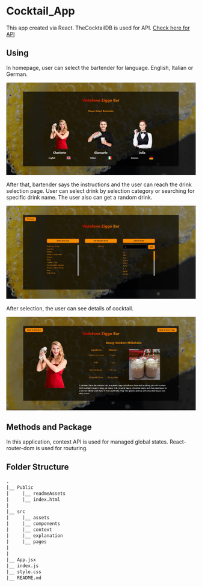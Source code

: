 # Cocktail_App

This app created via React. TheCocktailDB is used for API. [Check here for API](https://www.thecocktaildb.com/api.php)

## Using
In homepage, user can select the bartender for language. English, Italian or German. 

![homePageImage](https://github.com/yusufDemir9110/Cocktail_App/blob/main/public/readmeAssets/readme1.jpg?raw=true)

After that, bartender says the instructions and the user can reach the drink selection page. User can select drink by selection category or searching for specific drink name. The user also can get a random drink.

![Drink Selection](https://github.com/yusufDemir9110/Cocktail_App/blob/main/public/readmeAssets/readme2.jpg?raw=true)

After selection, the user can see details of cocktail.

![Drink Details](https://github.com/yusufDemir9110/Cocktail_App/blob/main/public/readmeAssets/readme3.jpg?raw=true)

## Methods and Package
In this application, context API is used for managed global states. 
React-router-dom is used for routuring.

## Folder Structure

```
.
|__ Public
|     |__ readmeAssets
|     |__ index.html
|    
|__ src
|     |__ assets
|     |__ components
|     |__ context
|     |__ explanation
|     |__ pages
|     
|
|__ App.jsx
|__ index.js
|__ style.css
|__ README.md
```



